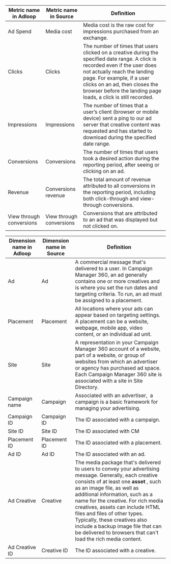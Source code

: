

|  **Metric name in Adloop**  |  **Metric name in Source**  |  **Definition**  | 
|  --- |  --- |  --- | 
|  Ad Spend | Media cost | Media cost is the raw cost for impressions purchased from an exchange. | 
|   Clicks | Clicks | The number of times that users clicked on a creative during the specified date range. A click is recorded even if the user does not actually reach the landing page. For example, if a user clicks on an ad, then closes the browser before the landing page loads, a click is still recorded. | 
|   Impressions | Impressions | The number of times that a user’s client (browser or mobile device) sent a ping to our ad server that creative content was requested and has started to download during the specified date range. | 
|   Conversions | Conversions | The number of times that users took a desired action during the reporting period, after seeing or clicking on an ad.  | 
|   Revenue | Conversions revenue | The total amount of revenue attributed to all conversions in the reporting period, including both click-through and view-through conversions.  | 
|   View through conversions | View through conversions | Conversions that are attributed to an ad that was displayed but not clicked on. | 



|  **Dimension name in Adloop**  |  **Dimension name in Source**  |  **Definition**  | 
|  --- |  --- |  --- | 
|   Ad | Ad | A commercial message that's delivered to a user. In Campaign Manager 360, an ad generally contains one or more creatives and is where you set the run dates and targeting criteria. To run, an ad must be assigned to a placement. | 
|   Placement | Placement | All locations where your ads can appear based on targeting settings. A placement can be a website, webpage, mobile app, video content, or an individual ad unit. | 
|   Site | Site | A representation in your Campaign Manager 360 account of a website, part of a website, or group of websites from which an advertiser or agency has purchased ad space. Each Campaign Manager 360 site is associated with a site in Site Directory. | 
|   Campaign name | Campaign | Associated with an advertiser,  a campaign is a basic framework for managing your advertising. | 
|   Campaign ID | Campaign ID | The ID associated with a campaign. | 
|   Site ID | Site ID | The ID associated with CM | 
|   Placement ID | Placement ID | The ID associated with a placement. | 
|   Ad ID | Ad ID | The ID associated with an ad. | 
|   Ad Creative  | Creative | The media package that's delivered to users to convey your advertising message. Generally, each creative consists of at least one  **asset** , such as an image file, as well as additional information, such as a name for the creative. For rich media creatives, assets can include HTML files and files of other types. Typically, these creatives also include a backup image file that can be delivered to browsers that can't load the rich media content. | 
|   Ad Creative ID | Creative ID | The ID associated with a creative. | 





